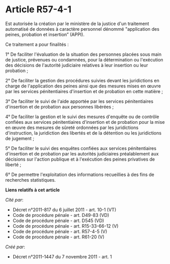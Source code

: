 # Article R57-4-1

Est autorisée la création par le ministère de la justice d'un traitement automatisé de données à caractère personnel dénommé
"application des peines, probation et insertion” (APPI).

Ce traitement a pour finalités :

1° De faciliter l'évaluation de la situation des personnes placées sous main de justice, prévenues ou condamnées, pour la
détermination ou l'exécution des décisions de l'autorité judiciaire relatives à leur insertion ou leur probation ;

2° De faciliter la gestion des procédures suivies devant les juridictions en charge de l'application des peines ainsi que des
mesures mises en œuvre par les services pénitentiaires d'insertion et de probation en cette matière ;

3° De faciliter le suivi de l'aide apportée par les services pénitentiaires d'insertion et de probation aux personnes
libérées ;

4° De faciliter la gestion et le suivi des mesures d'enquête ou de contrôle confiées aux services pénitentiaires d'insertion
et de probation pour la mise en œuvre des mesures de sûreté ordonnées par les juridictions d'instruction, la juridiction des
libertés et de la détention ou les juridictions de jugement ;

5° De faciliter le suivi des enquêtes confiées aux services pénitentiaires d'insertion et de probation par les autorités
judiciaires préalablement aux décisions sur l'action publique et à l'exécution des peines privatives de liberté ;

6° De permettre l'exploitation des informations recueillies à des fins de recherches statistiques.

**Liens relatifs à cet article**

_Cité par_:

  - Décret n°2011-817 du 6 juillet 2011 - art. 10-1 (VT)
  - Code de procédure pénale - art. D49-83 (VD)
  - Code de procédure pénale - art. D545 (VD)
  - Code de procédure pénale - art. R15-33-66-12 (V)
  - Code de procédure pénale - art. R57-4-5 (V)
  - Code de procédure pénale - art. R61-20 (V)

_Créé par_:

  - Décret n°2011-1447 du 7 novembre 2011 - art. 1
